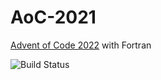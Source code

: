 # AoC-2021

[Advent of Code 2022](https://adventofcode.com/2022) with Fortran

![Build Status](https://github.com/jacobwilliams/AoC-2022/actions/workflows/CI.yml/badge.svg)
